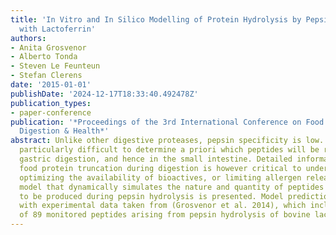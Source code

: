 ```yaml
---
title: 'In Vitro and In Silico Modelling of Protein Hydrolysis by Pepsin: A Case Study
  with Lactoferrin'
authors:
- Anita Grosvenor
- Alberto Tonda
- Steven Le Feunteun
- Stefan Clerens
date: '2015-01-01'
publishDate: '2024-12-17T18:33:40.492478Z'
publication_types:
- paper-conference
publication: '*Proceedings of the 3rd International Conference on Food Structures,
  Digestion & Health*'
abstract: Unlike other digestive proteases, pepsin specificity is low. It is therefore
  particularly difficult to determine a priori which peptides will be released during
  gastric digestion, and hence in the small intestine. Detailed information about
  food protein truncation during digestion is however critical to understanding and
  optimizing the availability of bioactives, or limiting allergen release. A stochastic
  model that dynamically simulates the nature and quantity of peptides that are likely
  to be produced during pepsin hydrolysis is presented. Model predictions are compared
  with experimental data taken from (Grosvenor et al. 2014), which includes a list
  of 89 monitored peptides arising from pepsin hydrolysis of bovine lactoferrin.
---
```

